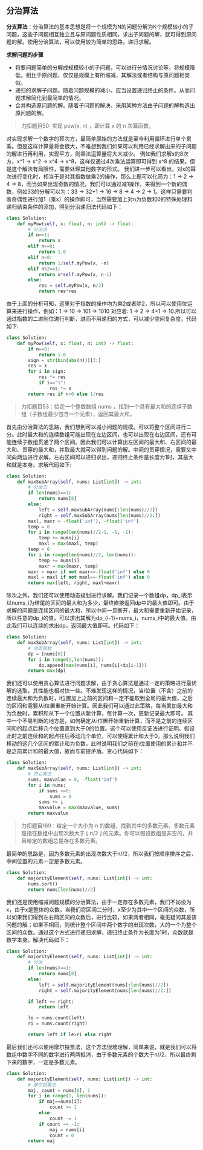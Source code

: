 ## 分治算法

**分支算法**：分治算法的基本思想是将一个规模为N的问题分解为K个规模较小的子问题，这些子问题相互独立且与原问题性质相同。求出子问题的解，就可得到原问题的解。使用分治算法，可以使用较为简单的思路，递归求解。

**求解问题的步骤**
- 将要问题简单的分解成规模较小的子问题，可以进行分情况讨论等，将规模降低。相比于原问题，仅仅是规模上有所缩减，其解法或者结构与原问题相类似。
- 递归的求解子问题。随着问题规模的减小，应当设置递归终止的条件。从而问题求解简化到最简单的情况。
- 合并构造原问题的解。随着子问题的解决，采用某种方法由子问题的解构造出原问题的解。

> 力扣题目50: 实现 pow(x, n) ，即计算 x 的 n 次幂函数。

对实现求解一个数字的幂次方，最简单原始的方法就是至今利用循环进行单个累乘。但是这样计算量将会很大，不难想到我们如果可以利用已经求解出来的子问题的解进行再利用，实现平方，则乘法运算量将大大减少。
例如我们求解x的8次方，x^1 -> x^2 -> x^4 -> x^8，这样仅通过4次乘法运算即可得到 x^8 的结果。但是这个解法有局限性，需要处理其他数字的形式。
我们进一步可以看出，对x的幂次进行变化时，相当于是对其指数做乘2的操作，那么上题可以化简为：1 -> 2 -> 4 -> 8，而当如果出现奇数的情况，我们可以通过减1操作，来得到一个新的偶数，例如33的分解可以为：33 -> 32+1 -> 16 -> 8 -> 4 -> 2 -> 1。这样只需要判断奇偶性进行加1（乘x）的操作即可，当然需要加上对n为负数和0的特殊处理和递归结束条件的添加，得到分治递归法代码如下：
```python
class Solution:
    def myPow(self, x: float, n: int) -> float:
        # 分治法
        if n==1:
            return x
        elif n==0:
            return 1.0
        elif n<0:
            return 1/self.myPow(x, -n)
        elif n%2==1:
            return x*self.myPow(x, n-1)
        else:
            res = self.myPow(x, n/2)
            return res*res
```
由于上面的分析可知，这里对于指数的操作均为乘2或者除2，所以可以使用位运算来进行操作，例如：1 -> 10 -> 101 -> 1010 对应着: 1 -> 2 -> 4+1 -> 10.所以可以通过指数的二进制位进行判断，进而不用递归的方式，可以减少空间复杂度。代码如下:
``` python
class Solution:
    def myPow(self, x: float, n: int) -> float:
        if n==0:
            return 1.0
        sign = str(bin(abs(n)))[3:]
        res = x
        for i in sign:
            res *= res
            if i=="1":
                res *= x
        return res if n>0 else 1/res
```

> 力扣题目53：给定一个整数数组 nums ，找到一个具有最大和的连续子数组（子数组最少包含一个元素），返回其最大和。

首先由分治算法的思路，我们想到可以减小问题的规模。可以将整个区间进行二分。此时最大和的连续数组可能出现在左边区间，也可以出现在右边区间，还有可能连续子数组贯通了两个区间。因此我们可以计算出左区间的最大和、右区间的最大和、贯穿的最大和，并取最大就可以得到问题的解。中间的贯穿情况，需要又中间向两边进行求解，左右区间可以递归求出，递归终止条件是长度为1时，其最大和就是本身。求解代码如下:
```python
class Solution:
    def maxSubArray(self, nums: List[int]) -> int:
        # 分治法
        if len(nums)==1:
            return nums[0]
        else:
            left = self.maxSubArray(nums[:len(nums)//2])
            right = self.maxSubArray(nums[len(nums)//2:])
        maxl, maxr = -float('inf'), -float('inf')
        temp = 0
        for i in range(len(nums)//2-1, -1, -1):
            temp += nums[i]
            maxl = max(maxl, temp)
        temp = 0
        for i in range(len(nums)//2, len(nums)):
            temp += nums[i]
            maxr = max(maxr, temp)
        maxr = maxr if not maxr==-float('inf') else 0
        maxl = maxl if not maxl==-float('inf') else 0
        return max(left, right, maxl+maxr)
```
除次之外，我们还可以使用动态规划进行求解。我们记录一个数组dp，dp_i表示以nums_i为结尾的区间的最大和为多少，最终直接返回dp中的最大值即可。由于求解的问题是连续区间的最大和，所以中间一旦断开，最大和需要重新开始记录，所以任意的dp_i的值，可以求出其解为dp_{i-1}+nums_i，nums_i中的最大值。由此我们可以连续的求出dp，返回最大值即可。代码如下：
``` python
class Solution:
    def maxSubArray(self, nums: List[int]) -> int:
        # 动态规划
        dp = [nums[0]]
        for i in range(1,len(nums)):
            dp.append(max(nums[i], nums[i]+dp[i-1]))
        return max(dp)
```
我们还可以使用贪心算法进行问题求解，由于贪心算法是通过一定的策略进行最优解的选取，其性能也相对快一些。不难发现这样的情况，当i位置（不含）之前的连续最大和为负数时，i位置加上之前的区间和一定不能取到全局的最大值，之后的区间和需要从i位置重新开始计算。因此我们可以通过此策略，每当累加最大和为负数时，累积和从下一个位置从新计算，每计算一次，更新记录最大即可。
其中一个不易判断的地方是，如何确定从i位置开始重新计算，而不是之前的连续区间和的起点后移几个位置直到大于0的位置。这个可以使用反证法进行证明。假设此时之前连续和的起点往后移动几个单位，可以使得累计和大于0，那么说明我们移动的这几个区间的累计和为负数，此时说明我们之前在i位置使用的累计和并不是之前累计和的最大值，故而与前提矛盾。贪心代码如下：
``` python
class Solution:
    def maxSubArray(self, nums: List[int]) -> int:
        # 贪心算法
        sums, maxvalue = 0, -float('inf')
        for i in nums:
            if sums <=0:
                sums = 0
            sums += i
            maxvalue = max(maxvalue, sums)
        return maxvalue
```

> 力扣题目169：给定一个大小为 n 的数组，找到其中的多数元素。多数元素是指在数组中出现次数大于 ⌊ n/2 ⌋ 的元素。你可以假设数组是非空的，并且给定的数组总是存在多数元素。

最简单的思路是，因为多数元素的出现次数大于n//2，所以我们按顺序排序之后，中间位置的元素一定是多数元素。
```python
class Solution:
    def majorityElement(self, nums: List[int]) -> int:
        nums.sort()
        return nums[len(nums)//2]
```
我们还是使用缩减问题规模的分治算法，由于一定存在多数元素，我们不妨设为x，由于x是整体的众数，当我们将区间二分时，x至少为其中一个区间的众数，所以如果我们得到左右两区间的众数后，进行比较，如果两者相同，毫无疑问其是该问题的解；如果不相同，则统计整个区间中两个数字的出现次数，大的一个为整个区间的众数。通过这个方式进行递归求解，递归终止条件为长度为1时，众数就是数字本身。解决代码如下：
```python
class Solution:
    def majorityElement(self, nums: List[int]) -> int:
        # 分治
        if len(nums)==1:
            return nums[0]
        else:
            left = self.majorityElement(nums[:len(nums)//2])
            right = self.majorityElement(nums[len(nums)//2:])

        if left == right:
            return left

        le = nums.count(left)
        ri = nums.count(right)

        return left if le>ri else right
```
最后我们还可以使用摩尔投票法，这个方法很难理解，简单来说，就是我们可以将数组中数字不同的数字进行两两抵消，由于多数元素的个数大于n//2，所以最终剩下来的数字，一定是多数元素。
```python
class Solution:
    def majorityElement(self, nums: List[int]) -> int:
        # 摩尔投票法
        maj, count = nums[0], 1
        for i in range(1, len(nums)):
            if maj==nums[i]:
                count += 1
            else:
                count -= 1
            if count == -1:
                maj = nums[i]
                count = 0
        return maj
```
